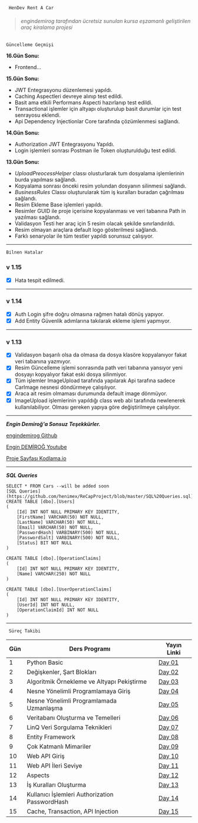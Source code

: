      HenDev Rent A Car

> ###### *engindemirog tarafından ücretsiz sunulan kursa eşzamanlı geliştirilen araç kiralama projesi*

    Güncelleme Geçmişi

**16.Gün Sonu:**
- Frontend...

**15.Gün Sonu:**
- JWT Entegrasyonu düzenlemesi yapıldı.
- Caching Aspectleri devreye alınıp test edildi.
- Basit ama etkili Performans Aspecti hazırlanıp test edildi.
- Transactional işlemler için altyapı oluşturulup basit durumlar için test senrayosu eklendi.
- Api Dependency Injectionlar Core tarafında çözümlenmesi sağlandı.

**14.Gün Sonu:**
- Authorization JWT Entegrasyonu Yapıldı.
- Login işlemleri sonrası Postman ile Token oluşturulduğu test edildi.

**13.Gün Sonu:**
- *UploadPreocessHelper* classı olusturlarak tum dosyalama işlemlerinin burda yapılması sağlandı.
- Kopyalama sonrası önceki resim yolundan dosyanın silinmesi sağlandı.
- *BusinessRules*  Classı oluşturularak tüm iş kuralları buradan çağrılması sağlandı.
- Resim Ekleme Base işlemleri yapıldı.
- Resimler GUID ile proje içerisine kopyalanması ve veri tabanına Path in yazılması sağlandı.
- Validasyon Testi her araç için 5 resim olacak şekilde sınırlandırıldı.
- Resim olmayan araçlara default logo gösterilmesi sağlandı.
- Farklı senaryolar ile tüm testler yapıldı sorunsuz çalışıyor.

----------

    Bilnen Hatalar
### v 1.15
 - [X] Hata tespit edilmedi.
 ---
### v 1.14
 - [X] Auth Login şifre doğru olmasına rağmen hatalı dönüş yapıyor.
 - [X] Add Entity Güvenlik adımlarına takılarak ekleme işlemi yapmıyor.
 ---
### v 1.13
- [X] Validasyon başarılı olsa da olmasa da dosya klasöre kopyalanıyor fakat veri tabanına yazmıyor.
- [X] Resim Güncelleme işlemi sonrasında path veri tabanına yansıyor yeni dosyayı kopyalıyor fakat eski dosya silinmiyor.
- [X] Tüm işlemler ImageUpload tarafında yapılarak Api tarafına sadece CarImage nesnesi döndürmeye çalışılıyor.
- [X] Araca ait resim olmaması durumunda default image dönmüyor.
- [X] ImageUpload işlemlerinin yapıldığı class web abi tarafında newlenerek kullanılabiliyor. Olması gereken yapıya göre değiştirilmeye çalışılıyor.

---
***Engin Demiroğ'a Sonsuz Teşekkürler.***

[engindemirog Github](https://github.com/engindemirog)

[Engin DEMİROĞ Youtube](https://www.youtube.com/channel/UCRjiquPh4mjPNoOV9eCilXQ)

[Proje Sayfası Kodlama.io](https://www.kodlama.io)

----

***SQL Queries***

    SELECT * FROM Cars --will be added soon
	[SQL Queries](https://github.com/henimex/ReCapProject/blob/master/SQL%20Queries.sql)
	CREATE TABLE [dbo].[Users]
	(
	    [Id] INT NOT NULL PRIMARY KEY IDENTITY, 
	    [FirstName] VARCHAR(50) NOT NULL, 
	    [LastName] VARCHAR(50) NOT NULL, 
	    [Email] VARCHAR(50) NOT NULL, 
	    [PasswordHash] VARBINARY(500) NOT NULL, 
	    [PasswordSalt] VARBINARY(500) NOT NULL, 
	    [Status] BIT NOT NULL
	)

	CREATE TABLE [dbo].[OperationClaims]
	(
	    [Id] INT NOT NULL PRIMARY KEY IDENTITY, 
	    [Name] VARCHAR(250) NOT NULL
	)

	CREATE TABLE [dbo].[UserOperationClaims]
	(
	    [Id] INT NOT NULL PRIMARY KEY IDENTITY, 
	    [UserId] INT NOT NULL, 
	    [OperationClaimId] INT NOT NULL
	)

----

     Süreç Takibi
| Gün | Ders Programı | Yayın Linki|
|--|--|--|
| 1 | Python Basic | [Day 01](https://www.youtube.com/watch?v=S_A_VVSQdpU&list=PLqG356ExoxZVN7rC0KmMo0lvECK97VRZg&ab_channel=EnginDemiro%C4%9F)
| 2 | Değişkenler, Şart Blokları | [Day 02](https://www.youtube.com/watch?v=FB7VUYLyl1I&list=PLqG356ExoxZVN7rC0KmMo0lvECK97VRZg&index=2&ab_channel=EnginDemiro%C4%9F)
| 3 | Algoritmik Örnekleme ve Altyapı Pekiştirme | [Day 03](https://www.youtube.com/watch?v=1j68gb1-qOw&list=PLqG356ExoxZVN7rC0KmMo0lvECK97VRZg&index=3&ab_channel=EnginDemiro%C4%9F)
| 4 | Nesne Yönelimli Programlamaya Giriş |[Day 04](https://www.youtube.com/watch?v=G0sOB_-WkyI&list=PLqG356ExoxZVN7rC0KmMo0lvECK97VRZg&index=4&ab_channel=EnginDemiro%C4%9F)
| 5 | Nesne Yönelimli Programlamada Uzmanlaşma |[Day 05](https://www.youtube.com/watch?v=MU_YQtgdkKA&list=PLqG356ExoxZVN7rC0KmMo0lvECK97VRZg&index=5&ab_channel=EnginDemiro%C4%9F)
| 6 | Veritabanı Oluşturma ve Temelleri |[Day 06](https://www.youtube.com/watch?v=r_pbdopB4LU&list=PLqG356ExoxZVN7rC0KmMo0lvECK97VRZg&index=6&ab_channel=EnginDemiro%C4%9F)
| 7 | LinQ Veri Sorgulama Teknikleri |[Day 07](https://www.youtube.com/watch?v=qBQOqh844Mo&list=PLqG356ExoxZVN7rC0KmMo0lvECK97VRZg&index=7&ab_channel=EnginDemiro%C4%9F)
| 8 | Entity Framework |[Day 08](https://www.youtube.com/watch?v=ow-EHetuNAU&list=PLqG356ExoxZVN7rC0KmMo0lvECK97VRZg&index=8&ab_channel=EnginDemiro%C4%9F)
| 9 | Çok Katmanlı Mimariler |[Day 09](https://www.youtube.com/watch?v=Hgqqoycoh9c&list=PLqG356ExoxZVN7rC0KmMo0lvECK97VRZg&index=9&ab_channel=EnginDemiro%C4%9F)
| 10 | Web API Giriş |[Day 10](https://www.youtube.com/watch?v=NlAj9dT3MiA&list=PLqG356ExoxZVN7rC0KmMo0lvECK97VRZg&index=10&ab_channel=EnginDemiro%C4%9F)
| 11 | Web API İleri Seviye |[Day 11](https://www.youtube.com/watch?v=LZqMmvgCNx0&list=PLqG356ExoxZVN7rC0KmMo0lvECK97VRZg&index=11&ab_channel=EnginDemiro%C4%9F)
| 12 | Aspects |[Day 12](https://www.youtube.com/watch?v=cSmUHlnHOXI&list=PLqG356ExoxZVN7rC0KmMo0lvECK97VRZg&index=12&ab_channel=EnginDemiro%C4%9F)
| 13 | İş Kuralları Oluşturma|[Day 13](https://www.youtube.com/watch?v=zdpPm7Q6YE0&list=PLqG356ExoxZVN7rC0KmMo0lvECK97VRZg&index=13&ab_channel=EnginDemiro%C4%9F)
| 14 | Kullanıcı İşlemleri Authorization PasswordHash|[Day 14](https://www.youtube.com/watch?v=2DchBG--kAs&ab_channel=EnginDemiro%C4%9F)
| 15 | Cache, Transaction, API Injection |[Day 15](https://www.youtube.com/watch?v=mbl4BjQMX78&ab_channel=EnginDemiro%C4%9F)
